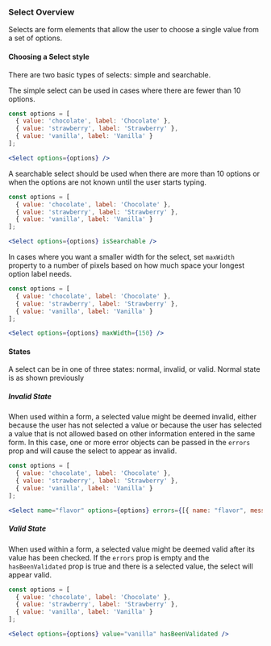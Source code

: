 ### Select Overview

Selects are form elements that allow the user to choose a single value from a set of options.

#### Choosing a Select style

There are two basic types of selects: simple and searchable.

The simple select can be used in cases where there are fewer than 10 options.

```jsx
const options = [
  { value: 'chocolate', label: 'Chocolate' },
  { value: 'strawberry', label: 'Strawberry' },
  { value: 'vanilla', label: 'Vanilla' }
];

<Select options={options} />
```

A searchable select should be used when there are more than 10 options or when the options are not known until the user starts typing.

```jsx
const options = [
  { value: 'chocolate', label: 'Chocolate' },
  { value: 'strawberry', label: 'Strawberry' },
  { value: 'vanilla', label: 'Vanilla' }
];

<Select options={options} isSearchable />
```

In cases where you want a smaller width for the select, set `maxWidth` property to a number of pixels based on how much space your longest option label needs.

```jsx
const options = [
  { value: 'chocolate', label: 'Chocolate' },
  { value: 'strawberry', label: 'Strawberry' },
  { value: 'vanilla', label: 'Vanilla' }
];

<Select options={options} maxWidth={150} />
```

#### States

A select can be in one of three states: normal, invalid, or valid. Normal state is as shown previously

##### Invalid State

When used within a form, a selected value might be deemed invalid, either because the user has not selected a value or because the user has selected a value that is not allowed based on other information entered in the same form. In this case, one or more error objects can be passed in the `errors` prop and will cause the select to appear as invalid.

```jsx
const options = [
  { value: 'chocolate', label: 'Chocolate' },
  { value: 'strawberry', label: 'Strawberry' },
  { value: 'vanilla', label: 'Vanilla' }
];

<Select name="flavor" options={options} errors={[{ name: "flavor", message: "Please choose one" }]} />
```

##### Valid State

When used within a form, a selected value might be deemed valid after its value has been checked. If the `errors` prop is empty and the `hasBeenValidated` prop is true and there is a selected value, the select will appear valid.

```jsx
const options = [
  { value: 'chocolate', label: 'Chocolate' },
  { value: 'strawberry', label: 'Strawberry' },
  { value: 'vanilla', label: 'Vanilla' }
];

<Select options={options} value="vanilla" hasBeenValidated />
```
